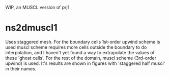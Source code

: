 WIP, an MUSCL version of prj1
# ns2dmuscl1
Uses staggered mesh. For the boundary cells 1st-order upwind scheme is used muscl scheme requires more cells outside the boundary to do interpolation, and I haven't yet found a way to extrapolate the values of these 'ghost cells'. For the rest of the domain, muscl scheme (3rd-order upwind) is used.
It's results are shown in figures with 'staggered half muscl' in their names.
